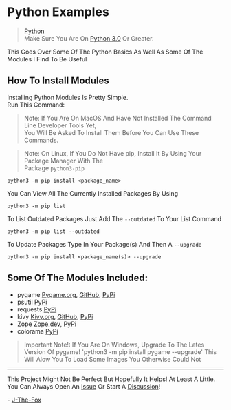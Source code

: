 # Python Examples

> [Python](https://www.python.org/)  
> Make Sure You Are On [Python 3.0](https://www.python.org/doc/sunset-python-2/) Or Greater.

This Goes Over Some Of The Python Basics As Well As Some Of The Modules I Find To Be Useful

## How To Install Modules

Installing Python Modules Is Pretty Simple.  
Run This Command:

> Note: If You Are On MacOS And Have Not Installed The Command Line Developer Tools Yet,  
> You Will Be Asked To Install Them Before You Can Use These Commands.  

> Note: On Linux, If You Do Not Have pip, Install It By Using Your Package Manager With The  
> Package `python3-pip`

```shell
python3 -m pip install <package_name>
```

You Can View All The Currently Installed Packages By Using

```shell
python3 -m pip list
```

To List Outdated Packages Just Add The `--outdated` To Your List Command

```shell
python3 -m pip list --outdated
```

To Update Packages Type In Your Package(s) And Then A `--upgrade`

```shell
python3 -m pip install <package_name(s)> --upgrade
```

## Some Of The Modules Included:

- pygame [Pygame.org](https://www.pygame.org/news), [GitHub](https://github.com/pygame/pygame), [PyPi](https://pypi.org/project/pygame/)
- psutil [PyPi](https://pypi.org/project/psutil/)
- requests [PyPi](https://pypi.org/project/requests/)
- kivy [Kivy.org](https://kivy.org/), [GitHub](https://github.com/kivy/kivy), [PyPi](https://pypi.org/project/Kivy/)
- Zope [Zope.dev](https://www.zope.dev/), [PyPi](https://pypi.org/project/Zope/)
- colorama [PyPi](https://pypi.org/project/colorama/)

> Important Note!: If You Are On Windows, Upgrade To The Lates Version Of pygame! 
> 'python3 -m pip install pygame --upgrade'
> This Will Alow You To Load Some Images You Otherwise Could Not

---

This Project Might Not Be Perfect But Hopefully It Helps! At Least A Little.  
You Can Always Open An [Issue](https://github.com/J-The-Fox/Game-Dev-Club/issues) Or Start A [Discussion](https://github.com/J-The-Fox/Game-Dev-Club/discussions)!

\- [J-The-Fox](https://github.com/J-The-Fox)
